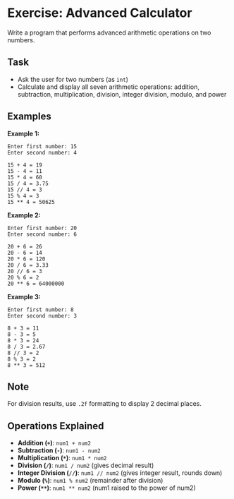 # Exercise: Advanced Calculator

Write a program that performs advanced arithmetic operations on two numbers.

## Task
- Ask the user for two numbers (as `int`)
- Calculate and display all seven arithmetic operations: addition, subtraction, multiplication, division, integer division, modulo, and power

## Examples
**Example 1:**
```
Enter first number: 15
Enter second number: 4
```
```
15 + 4 = 19
15 - 4 = 11
15 * 4 = 60
15 / 4 = 3.75
15 // 4 = 3
15 % 4 = 3
15 ** 4 = 50625
```

**Example 2:**
```
Enter first number: 20
Enter second number: 6
```
```
20 + 6 = 26
20 - 6 = 14
20 * 6 = 120
20 / 6 = 3.33
20 // 6 = 3
20 % 6 = 2
20 ** 6 = 64000000
```

**Example 3:**
```
Enter first number: 8
Enter second number: 3
```
```
8 + 3 = 11
8 - 3 = 5
8 * 3 = 24
8 / 3 = 2.67
8 // 3 = 2
8 % 3 = 2
8 ** 3 = 512
```

## Note
For division results, use `.2f` formatting to display 2 decimal places.

## Operations Explained
- **Addition (`+`)**: `num1 + num2`
- **Subtraction (`-`)**: `num1 - num2`
- **Multiplication (`*`)**: `num1 * num2`
- **Division (`/`)**: `num1 / num2` (gives decimal result)
- **Integer Division (`//`)**: `num1 // num2` (gives integer result, rounds down)
- **Modulo (`%`)**: `num1 % num2` (remainder after division)
- **Power (`**`)**: `num1 ** num2` (num1 raised to the power of num2)

